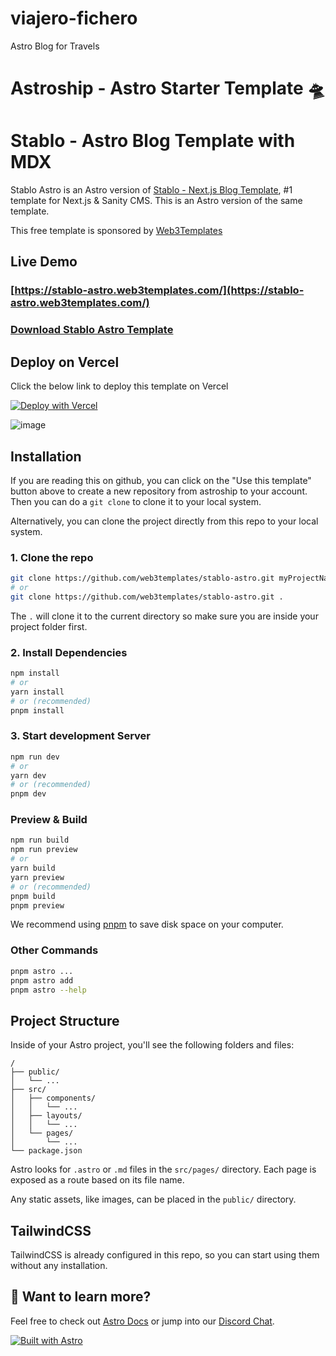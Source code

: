 # viajero-fichero
Astro Blog for Travels
# Astroship - Astro Starter Template 🛸
# Stablo - Astro Blog Template with MDX

Stablo Astro is an Astro version of [Stablo - Next.js Blog Template](https://stablo-pro.web3templates.com/), #1 template for Next.js & Sanity CMS. This is an Astro version of the same template.

This free template is sponsored by [Web3Templates](https://web3templates.com)

## Live Demo

### [https://stablo-astro.web3templates.com/](https://stablo-astro.web3templates.com/)

### [Download Stablo Astro Template](https://web3templates.com/templates/stablo-minimal-blog-website-template)

## Deploy on Vercel

Click the below link to deploy this template on Vercel

[![Deploy with Vercel](https://vercel.com/button)](https://vercel.com/new/clone?repository-url=hhttps://github.com/web3templates/stablo-astro&project-name=stablo-astro&repository-name=stablo-astro&demo-title=Stablo%20Astro%20Blog%20Template&demo-description=Stablo%20Astro%20is%20a%20starter%20blog%20template%20for%20Astro%20built%20with%20MDX%20&%20TailwindCSS&demo-url=https%3A%2F%2Fstablo-astro.web3templates.com%2F&demo-image=https://user-images.githubusercontent.com/1884712/169838344-e32b7426-621a-45a4-aba8-afedf3377e1f.jpeg)

![image](https://user-images.githubusercontent.com/1884712/169838344-e32b7426-621a-45a4-aba8-afedf3377e1f.jpeg)

## Installation

If you are reading this on github, you can click on the "Use this template" button above to create a new repository from astroship to your account. Then you can do a `git clone` to clone it to your local system.

Alternatively, you can clone the project directly from this repo to your local system.

### 1. Clone the repo

```bash
git clone https://github.com/web3templates/stablo-astro.git myProjectName
# or
git clone https://github.com/web3templates/stablo-astro.git .
```

The `.` will clone it to the current directory so make sure you are inside your project folder first.

### 2. Install Dependencies

```bash
npm install
# or
yarn install
# or (recommended)
pnpm install
```

### 3. Start development Server

```bash
npm run dev
# or
yarn dev
# or (recommended)
pnpm dev
```

### Preview & Build

```bash
npm run build
npm run preview
# or
yarn build
yarn preview
# or (recommended)
pnpm build
pnpm preview
```

We recommend using [pnpm](https://pnpm.io/) to save disk space on your computer.

### Other Commands

```bash
pnpm astro ...
pnpm astro add
pnpm astro --help
```

## Project Structure

Inside of your Astro project, you'll see the following folders and files:

```
/
├── public/
│   └── ...
├── src/
│   ├── components/
│   │   └── ...
│   ├── layouts/
│   │   └── ...
│   └── pages/
│       └── ...
└── package.json
```

Astro looks for `.astro` or `.md` files in the `src/pages/` directory. Each page is exposed as a route based on its file name.

Any static assets, like images, can be placed in the `public/` directory.

## TailwindCSS

TailwindCSS is already configured in this repo, so you can start using them without any installation.

## 👀 Want to learn more?

Feel free to check out [Astro Docs](https://docs.astro.build) or jump into our [Discord Chat](https://web3templates.com/discord).

[![Built with Astro](https://astro.badg.es/v1/built-with-astro.svg)](https://astro.build)
